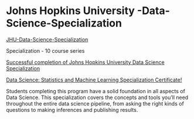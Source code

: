 # Johns Hopkins University -Data-Science-Specialization

[JHU-Data-Science-Specialization](https://www.idies.jhu.edu/what-we-do/education-and-outreach/coursera-johns-hopkins/)

Specialization - 10 course series

[Successful completion of Johns Hopkins University Data Science Specialization](https://coursera.org/share/6c7e4faa1fa42124d51e4e45d02576c3)

[Data Science: Statistics and Machine Learning Specialization Certificate!](https://coursera.org/share/996f80b688230f19a3af6d8cda809d49)


Students completing this program have a solid foundation in all aspects of Data Science. This specialization covers the concepts and tools you’ll need throughout the entire data science pipeline, from asking the right kinds of questions to making inferences and publishing results.
